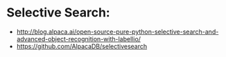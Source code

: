 # Selective Search:
- http://blog.alpaca.ai/open-source-pure-python-selective-search-and-advanced-object-recognition-with-labellio/
- https://github.com/AlpacaDB/selectivesearch
